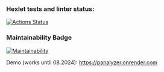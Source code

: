 ### Hexlet tests and linter status:
[![Actions Status](https://github.com/IgorSerebryakov/php-project-9/actions/workflows/hexlet-check.yml/badge.svg)](https://github.com/IgorSerebryakov/php-project-9/actions)

### Maintainability Badge
[![Maintainability](https://api.codeclimate.com/v1/badges/ccab8f33350f872f827a/maintainability)](https://codeclimate.com/github/IgorSerebryakov/php-project-9/maintainability)

Demo (works until 08.2024): 
https://panalyzer.onrender.com